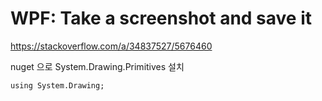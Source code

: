 # WPF: Take a screenshot and save it #

<https://stackoverflow.com/a/34837527/5676460>

nuget 으로 System.Drawing.Primitives 설치

```
using System.Drawing;
```
